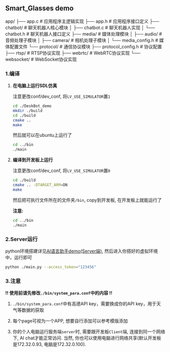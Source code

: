 ## Smart_Glasses demo
app/
├── app.c             # 应用程序主逻辑实现
├── app.h             # 应用程序接口定义
├── chatbot/          # 聊天机器人核心模块
│   ├── chatbot.c     # 聊天机器人实现
│   └── chatbot.h     # 聊天机器人接口定义
├── media/            # 媒体处理模块
│   ├── audio/        # 音频处理子模块
│   ├── camera/       # 相机处理子模块
│   └── media_config.h # 媒体配置文件
└── protocol/         # 通信协议模块
    ├── protocol_config.h # 协议配置
    ├── rtsp/         # RTSP协议实现
    ├── webrtc/       # WebRTC协议实现
    └── websocket/    # WebSocket协议实现
### 1.编译
1. **在电脑上运行SDL仿真**

    注意更改conf/dev_conf, 将`LV_USE_SIMULATOR`置`1`
    
    
    ```sh
    cd ./DeskBot_demo
    mkdir ./build
    cd ./build
    cmake ..
    make
    ```

    然后就可以在ubuntu上运行了

    ```sh
    cd ../bin
    ./main
    ```

2. **编译到开发板上运行**

    注意更改conf/dev_conf, 将`LV_USE_SIMULATOR`置`0`

    ```sh
    cd ./build
    cmake .. -DTARGET_ARM=ON
    make
    ```

    然后把可执行文件所在的文件夹`/bin`, copy到开发板, 在开发板上就能运行了

    **注意:** 

    ```sh
    cd ../bin
    ./main
    ```

### 2.Server运行

python环境搭建详见[AI语言助手demo(Server端)](../AIChat_demo/Server/README.md), 然后进入你搭好的虚拟环境中，运行即可

``` sh
python ./main.py --access_token="123456"
```

### 3.注意

**!! 使用前请先修改`./bin/system_para.conf`中的内容 !!**

1. `./bin/system_para.conf`中有高德API key，需要换成你的API key，用于天气等数据的获取

2. 每个page可视为一个APP, 想要自行添加可以参考模版添加

3. 你的个人电脑运行服务端`server`时, 需要跟开发板`Client`端, 连接到同一个网络下, AI chat才能正常访问. 当然, 你也可以使用电脑进行网络共享(默认开发板是172.32.0.93, 电脑是172.32.0.100).